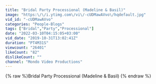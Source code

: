 ```yaml
---
title: "Bridal Party Processional (Madeline & Basil)"
image: "https:\/\/i.ytimg.com\/vi\/-cUDMawAVvo\/hqdefault.jpg"
vid_id: "-cUDMawAVvo"
categories: "People-Blogs"
tags: ["Bridal","Party","Processional"]
date: "2022-03-10T04:15:05+03:00"
vid_date: "2019-10-31T13:02:41Z"
duration: "PT4M31S"
viewcount: "26401"
likeCount: "82"
dislikeCount: ""
channel: "Mondo Video Productions"
---
```

{% raw %}Bridal Party Processional (Madeline & Basil) {% endraw %}
